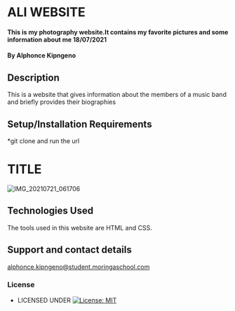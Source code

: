 # ALI WEBSITE
#### This is my photography website.It contains my favorite pictures and some information about me  18/07/2021
#### By **Alphonce Kipngeno**
## Description
This is a website that gives information about the members of a music band and briefly provides their biographies
## Setup/Installation Requirements
*git clone and run the url
# TITLE
![IMG_20210721_061706](https://user-images.githubusercontent.com/87495436/126438221-916f2b07-4f4b-40b9-af1d-b793377a4336.jpg)
## Technologies Used
The tools used in this website are HTML and CSS.
## Support and contact details
 alphonce.kipngeno@student.moringaschool.com
### License
* LICENSED UNDER  [![License: MIT](https://img.shields.io/badge/License-MIT-yellow.svg)](License)
